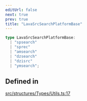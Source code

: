```yaml
---
editUrl: false
next: true
prev: true
title: "LavaSrcSearchPlatformBase"
---
```


```ts
type LavaSrcSearchPlatformBase: 
  | "spsearch"
  | "sprec"
  | "amsearch"
  | "dzsearch"
  | "dzisrc"
  | "ymsearch";
```

## Defined in

[src/structures/Types/Utils.ts:17](https://github.com/appujet/lavalink-client/blob/4880e032861893b27e80b7c2d6c36639afbb3479/src/structures/Types/Utils.ts#L17)
